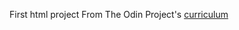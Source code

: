First html project 
From The Odin Project's [curriculum](http://www.theodinproject.com/courses/web-development-101/lessons/html-css)
